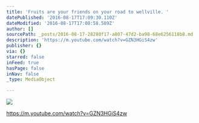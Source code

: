 ```yaml
---
title: 'Fruits are your friends on your road to wellville. '
datePublished: '2016-08-17T17:09:30.110Z'
dateModified: '2016-08-17T17:08:58.589Z'
author: []
sourcePath: _posts/2016-08-17-28280f17-a807-47d2-ba98-68e6256118b8.md
description: 'https://m.youtube.com/watch?v=GZN3HGiS4zw'
publisher: {}
via: {}
starred: false
inFeed: true
hasPage: false
inNav: false
_type: MediaObject

---
```

![](https://the-grid-user-content.s3-us-west-2.amazonaws.com/7429c968-62c3-4f1a-9d5b-0d81dd7451ba.jpg)

https://m.youtube.com/watch?v=GZN3HGiS4zw